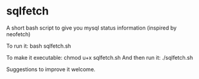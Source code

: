 # sqlfetch
A short bash script to give you mysql status information (inspired by neofetch)

To run it: bash sqlfetch.sh

To make it executable: chmod u+x sqlfetch.sh
And then run it: ./sqlfetch.sh

Suggestions to improve it welcome.
